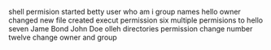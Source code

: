 shell permision started
betty user
who am i
group names
hello owner changed
new file created
execut permission
six multiple permisions to hello
seven
Jame Bond
John Doe
olleh
directories permission
change
number twelve
change owner and group
